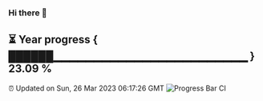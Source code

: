 ### Hi there 👋
⏳ Year progress { ██████▁▁▁▁▁▁▁▁▁▁▁▁▁▁▁▁▁▁▁▁▁▁▁▁ } 23.09 %
---
⏰ Updated on Sun, 26 Mar 2023 06:17:26 GMT
![Progress Bar CI](https://github.com/liununu/liununu/workflows/Progress%20Bar%20CI/badge.svg)
